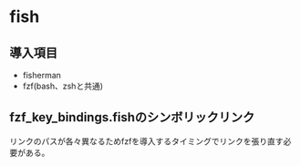 # fish

## 導入項目
- fisherman
- fzf(bash、zshと共通)

## fzf_key_bindings.fishのシンボリックリンク
リンクのパスが各々異なるためfzfを導入するタイミングでリンクを張り直す必要がある。
